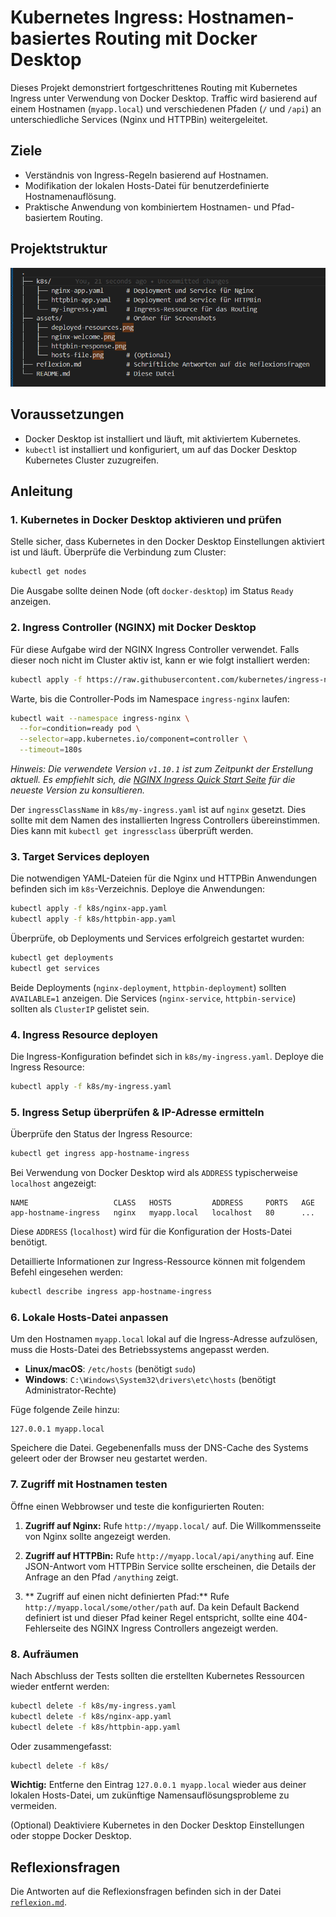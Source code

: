 
# Kubernetes Ingress: Hostnamen-basiertes Routing mit Docker Desktop

Dieses Projekt demonstriert fortgeschrittenes Routing mit Kubernetes Ingress unter Verwendung von Docker Desktop. Traffic wird basierend auf einem Hostnamen (`myapp.local`) und verschiedenen Pfaden (`/` und `/api`) an unterschiedliche Services (Nginx und HTTPBin) weitergeleitet.

## Ziele

*   Verständnis von Ingress-Regeln basierend auf Hostnamen.
*   Modifikation der lokalen Hosts-Datei für benutzerdefinierte Hostnamenauflösung.
*   Praktische Anwendung von kombiniertem Hostnamen- und Pfad-basiertem Routing.

## Projektstruktur

![alt text](image.png)

## Voraussetzungen

*   Docker Desktop ist installiert und läuft, mit aktiviertem Kubernetes.
*   `kubectl` ist installiert und konfiguriert, um auf das Docker Desktop Kubernetes Cluster zuzugreifen.

## Anleitung

### 1. Kubernetes in Docker Desktop aktivieren und prüfen

Stelle sicher, dass Kubernetes in den Docker Desktop Einstellungen aktiviert ist und läuft.
Überprüfe die Verbindung zum Cluster:
```bash
kubectl get nodes
```
Die Ausgabe sollte deinen Node (oft `docker-desktop`) im Status `Ready` anzeigen.

### 2. Ingress Controller (NGINX) mit Docker Desktop

Für diese Aufgabe wird der NGINX Ingress Controller verwendet. Falls dieser noch nicht im Cluster aktiv ist, kann er wie folgt installiert werden:
```bash
kubectl apply -f https://raw.githubusercontent.com/kubernetes/ingress-nginx/controller-v1.10.1/deploy/static/provider/cloud/deploy.yaml
```
Warte, bis die Controller-Pods im Namespace `ingress-nginx` laufen:
```bash
kubectl wait --namespace ingress-nginx \
  --for=condition=ready pod \
  --selector=app.kubernetes.io/component=controller \
  --timeout=180s
```
*Hinweis: Die verwendete Version `v1.10.1` ist zum Zeitpunkt der Erstellung aktuell. Es empfiehlt sich, die [NGINX Ingress Quick Start Seite](https://kubernetes.github.io/ingress-nginx/deploy/#quick-start) für die neueste Version zu konsultieren.*

Der `ingressClassName` in `k8s/my-ingress.yaml` ist auf `nginx` gesetzt. Dies sollte mit dem Namen des installierten Ingress Controllers übereinstimmen. Dies kann mit `kubectl get ingressclass` überprüft werden.

### 3. Target Services deployen

Die notwendigen YAML-Dateien für die Nginx und HTTPBin Anwendungen befinden sich im `k8s`-Verzeichnis.
Deploye die Anwendungen:
```bash
kubectl apply -f k8s/nginx-app.yaml
kubectl apply -f k8s/httpbin-app.yaml
```

Überprüfe, ob Deployments und Services erfolgreich gestartet wurden:
```bash
kubectl get deployments
kubectl get services
```
Beide Deployments (`nginx-deployment`, `httpbin-deployment`) sollten `AVAILABLE=1` anzeigen. Die Services (`nginx-service`, `httpbin-service`) sollten als `ClusterIP` gelistet sein.

### 4. Ingress Resource deployen

Die Ingress-Konfiguration befindet sich in `k8s/my-ingress.yaml`.
Deploye die Ingress Resource:
```bash
kubectl apply -f k8s/my-ingress.yaml
```

### 5. Ingress Setup überprüfen & IP-Adresse ermitteln

Überprüfe den Status der Ingress Resource:
```bash
kubectl get ingress app-hostname-ingress
```
Bei Verwendung von Docker Desktop wird als `ADDRESS` typischerweise `localhost` angezeigt:
```
NAME                   CLASS   HOSTS         ADDRESS     PORTS   AGE
app-hostname-ingress   nginx   myapp.local   localhost   80      ...
```
Diese `ADDRESS` (`localhost`) wird für die Konfiguration der Hosts-Datei benötigt.

Detaillierte Informationen zur Ingress-Ressource können mit folgendem Befehl eingesehen werden:
```bash
kubectl describe ingress app-hostname-ingress
```


### 6. Lokale Hosts-Datei anpassen

Um den Hostnamen `myapp.local` lokal auf die Ingress-Adresse aufzulösen, muss die Hosts-Datei des Betriebssystems angepasst werden.

*   **Linux/macOS**: `/etc/hosts` (benötigt `sudo`)
*   **Windows**: `C:\Windows\System32\drivers\etc\hosts` (benötigt Administrator-Rechte)

Füge folgende Zeile hinzu:
```
127.0.0.1 myapp.local
```
Speichere die Datei. Gegebenenfalls muss der DNS-Cache des Systems geleert oder der Browser neu gestartet werden.



### 7. Zugriff mit Hostnamen testen

Öffne einen Webbrowser und teste die konfigurierten Routen:

1.  **Zugriff auf Nginx:** Rufe `http://myapp.local/` auf.
    Die Willkommensseite von Nginx sollte angezeigt werden.

  

2.  **Zugriff auf HTTPBin:** Rufe `http://myapp.local/api/anything` auf.
    Eine JSON-Antwort vom HTTPBin Service sollte erscheinen, die Details der Anfrage an den Pfad `/anything` zeigt.

   

3.  ** Zugriff auf einen nicht definierten Pfad:** Rufe `http://myapp.local/some/other/path` auf.
    Da kein Default Backend definiert ist und dieser Pfad keiner Regel entspricht, sollte eine 404-Fehlerseite des NGINX Ingress Controllers angezeigt werden.

### 8. Aufräumen

Nach Abschluss der Tests sollten die erstellten Kubernetes Ressourcen wieder entfernt werden:
```bash
kubectl delete -f k8s/my-ingress.yaml
kubectl delete -f k8s/nginx-app.yaml
kubectl delete -f k8s/httpbin-app.yaml
```
Oder zusammengefasst:
```bash
kubectl delete -f k8s/
```

**Wichtig:** Entferne den Eintrag `127.0.0.1 myapp.local` wieder aus deiner lokalen Hosts-Datei, um zukünftige Namensauflösungsprobleme zu vermeiden.

(Optional) Deaktiviere Kubernetes in den Docker Desktop Einstellungen oder stoppe Docker Desktop.

## Reflexionsfragen

Die Antworten auf die Reflexionsfragen befinden sich in der Datei [`reflexion.md`](reflexion.md).
```